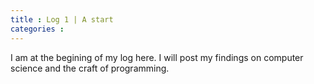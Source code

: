 ```yaml
---
title : Log 1 | A start
categories :
---
```

I am at the begining of my log here. I will post my findings on computer science and the craft of programming.
